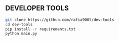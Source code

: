 ## DEVELOPER TOOLS

```bash
git clone https://github.com/rafia9005/dev-tools
cd dev-tools
pip install -r requirements.txt
python main.py

```
